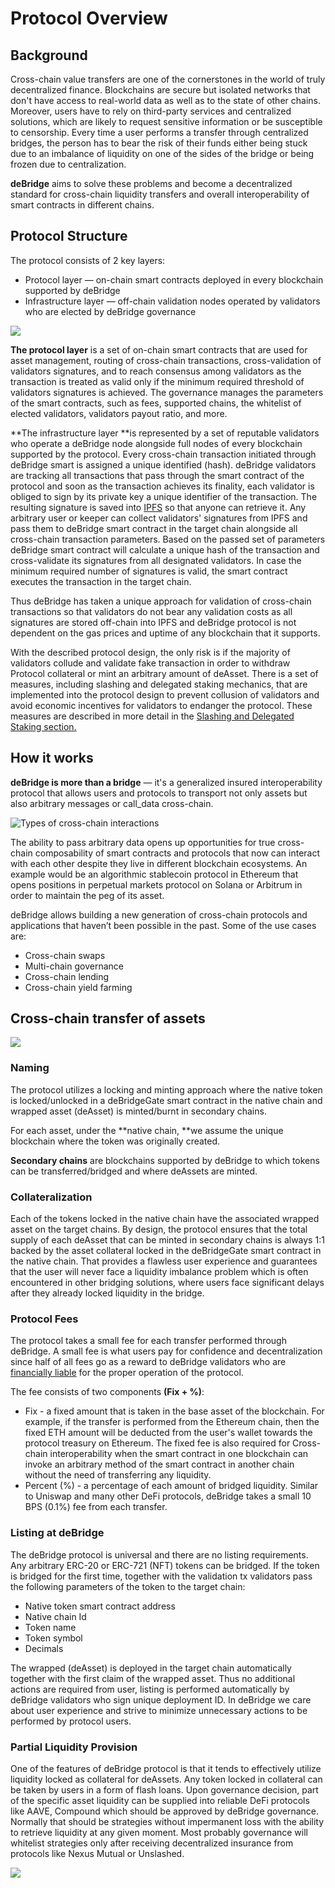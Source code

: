 # Protocol Overview

## Background

Cross-chain value transfers are one of the cornerstones in the world of truly decentralized finance. Blockchains are secure but isolated networks that don't have access to real-world data as well as to the state of other chains. Moreover, users have to rely on third-party services and centralized solutions, which are likely to request sensitive information or be susceptible to censorship. Every time a user performs a transfer through centralized bridges, the person has to bear the risk of their funds either being stuck due to an imbalance of liquidity on one of the sides of the bridge or being frozen due to centralization.

**deBridge** aims to solve these problems and become a decentralized standard for cross-chain liquidity transfers and overall interoperability of smart contracts in different chains.

## Protocol Structure

The protocol consists of 2 key layers:

* Protocol layer — on-chain smart contracts deployed in every blockchain supported by deBridge
* Infrastructure layer — off-chain validation nodes operated by validators who are elected by deBridge governance

![](../.gitbook/assets/C.png)

**The protocol layer** is a set of on-chain smart contracts that are used for asset management, routing of cross-chain transactions, cross-validation of validators signatures, and to reach consensus among validators as the transaction is treated as valid only if the minimum required threshold of validators signatures is achieved. The governance manages the parameters of the smart contracts, such as fees, supported chains, the whitelist of elected validators, validators payout ratio, and more.

**The infrastructure layer **is represented by a set of reputable validators who operate a deBridge node alongside full nodes of every blockchain supported by the protocol. Every cross-chain transaction initiated through deBridge smart is assigned a unique identified (hash). deBridge validators are tracking all transactions that pass through the smart contract of the protocol and soon as the transaction achieves its finality, each validator is obliged to sign by its private key a unique identifier of the transaction. The resulting signature is saved into [IPFS](https://ipfs.io) so that anyone can retrieve it. Any arbitrary user or keeper can collect validators' signatures from IPFS and pass them to deBridge smart contract in the target chain alongside all cross-chain transaction parameters. Based on the passed set of parameters deBridge smart contract will calculate a unique hash of the transaction and cross-validate its signatures from all designated validators. In case the minimum required number of signatures is valid, the smart contract executes the transaction in the target chain.

Thus deBridge has taken a unique approach for validation of cross-chain transactions so that validators do not bear any validation costs as all signatures are stored off-chain into IPFS and deBridge protocol is not dependent on the gas prices and uptime of any blockchain that it supports.

With the described protocol design, the only risk is if the majority of validators collude and validate fake transaction in order to withdraw Protocol collateral or mint an arbitrary amount of deAsset. There is a set of measures, including slashing and delegated staking mechanics, that are implemented into the protocol design to prevent collusion of validators and avoid economic incentives for validators to endanger the protocol. These measures are described in more detail in the [Slashing and Delegated Staking section.](slashing-and-delegated-staking.md)

## How it works

**deBridge is more than a bridge** — it's a generalized insured interoperability protocol that allows users and protocols to transport not only assets but also arbitrary messages or call\_data cross-chain.

![Types of cross-chain interactions](<../.gitbook/assets/image (7).png>)

The ability to pass arbitrary data opens up opportunities for true cross-chain composability of smart contracts and protocols that now can interact with each other despite they live in different blockchain ecosystems. An example would be an algorithmic stablecoin protocol in Ethereum that opens positions in perpetual markets protocol on Solana or Arbitrum in order to maintain the peg of its asset.&#x20;

deBridge allows building a new generation of cross-chain protocols and applications that haven’t been possible in the past. Some of the use cases are:

* Cross-chain swaps
* Multi-chain governance&#x20;
* Cross-chain lending
* Cross-chain yield farming

## Cross-chain transfer of assets

![](<../.gitbook/assets/27 (1).jpg>)

### Naming

The protocol utilizes a locking and minting approach where the native token is locked/unlocked in a deBridgeGate smart contract in the native chain and wrapped asset (deAsset) is minted/burnt in secondary chains.&#x20;

For each asset, under the **native chain, **we assume the unique blockchain where the token was originally created.&#x20;

**Secondary chains** are blockchains supported by deBridge to which tokens can be transferred/bridged and where deAssets are minted.&#x20;

### Collateralization

Each of the tokens locked in the native chain have the associated wrapped asset on the target chains. By design, the protocol ensures that the total supply of each deAsset that can be minted in secondary chains is always 1:1 backed by the asset collateral locked in the deBridgeGate smart contract in the native chain. That provides a flawless user experience and guarantees that the user will never face a liquidity imbalance problem which is often encountered in other bridging solutions, where users face significant delays after they already locked liquidity in the bridge.

### Protocol Fees

The protocol takes a small fee for each transfer performed through deBridge. A small fee is what users pay for confidence and decentralization since half of all fees go as a reward to deBridge validators who are [financially liable](slashing-and-delegated-staking.md) for the proper operation of the protocol.

&#x20;The fee consists of two components **(Fix + %)**:

* Fix - a fixed amount that is taken in the base asset of the blockchain. For example, if the transfer is performed from the Ethereum chain, then the fixed ETH amount will be deducted from the user's wallet towards the protocol treasury on Ethereum. The fixed fee is also required for Cross-chain interoperability when the smart contract in one blockchain can invoke an arbitrary method of the smart contract in another chain without the need of transferring any liquidity.
* Percent (%) - a percentage of each amount of bridged liquidity. Similar to Uniswap and many other DeFi protocols, deBridge takes a small 10 BPS (0.1%) fee from each transfer.&#x20;

### Listing at deBridge

The deBridge protocol is universal and there are no listing requirements. Any arbitrary ERC-20 or ERC-721 (NFT) tokens can be bridged. If the token is bridged for the first time, together with the validation tx validators pass the following parameters of the token to the target chain:

* Native token smart contract address
* Native chain Id
* Token name
* Token symbol
* Decimals

The wrapped (deAsset) is deployed in the target chain automatically together with the first claim of the wrapped asset. Thus no additional actions are required from user, listing is performed automatically by deBridge validators who sign unique deployment ID. In deBridge we care about user experience and strive to minimize unnecessary actions to be performed by protocol users.

### Partial Liquidity Provision

One of the features of deBridge protocol is that it tends to effectively utilize liquidity locked as collateral for deAssets. Any token locked in collateral can be taken by users in a form of flash loans. Upon governance decision, part of the specific asset liquidity can be supplied into reliable DeFi protocols like AAVE, Compound which should be approved by deBridge governance. Normally that should be strategies without impermanent loss with the ability to retrieve liquidity at any given moment. Most probably governance will whitelist strategies only after receiving decentralized insurance from protocols like Nexus Mutual or Unslashed.

![](<../.gitbook/assets/Bg1 (3).png>)
